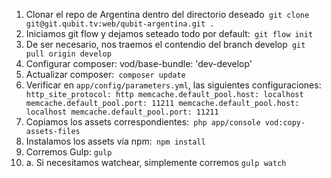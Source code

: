 1. Clonar el repo de Argentina dentro del directorio deseado```
git clone git@git.qubit.tv:web/qubit-argentina.git .```
2. Iniciamos git flow y dejamos seteado todo por default:```
git flow init```
3. De ser necesario, nos traemos el contendio del branch develop```
git pull origin develop```
4. Configurar composer: vod/base-bundle: 'dev-develop'
5. Actualizar composer:```
composer update```
6. Verificar en `app/config/parameters.yml`, las siguientes configuraciones:```
http_site_protocol: http
memcache.default_pool.host: localhost
memcache.default_pool.port: 11211
memcache.default_pool.host: localhost
memcache.default_pool.port: 11211```
7. Copiamos los assets correspondientes:```
php app/console vod:copy-assets-files```
8. Instalamos los assets vía npm:```
npm install```
9. Corremos Gulp: ```gulp```
9. a. Si necesitamos watchear, simplemente corremos  ```gulp watch```
